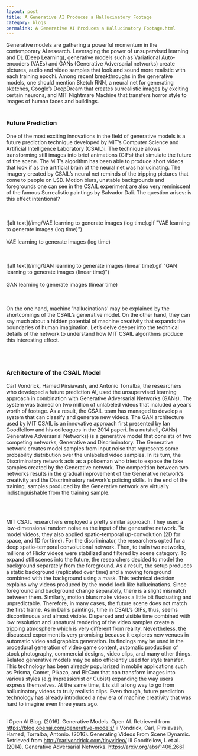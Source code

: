 ```yaml
---
layout: post
title: A Generative AI Produces a Hallucinatory Footage
category: blogs
permalink: A Generative AI Produces a Hallucinatory Footage.html
---
```



Generative models are gathering a powerful momentum in the contemporary AI research. Leveraging the power of unsupervised learning and DL (Deep Learning), generative models such as Variational Auto-encoders (VAEs) and GANs (Generative Adversarial networks) create pictures, audio and video samples that look and sound more realistic with each training epochi. Among recent breakthroughs in the generative models, one should mention Sketch RNN, a neural net for generating sketches, Google’s DeepDream that creates surrealistic images by exciting certain neurons, and MIT Nightmare Machine that transfers horror style to images of human faces and buildings.
<br><br>

### Future Prediction
One of the most exciting innovations in the field of generative models is a future prediction technique developed by MIT’s Computer Science and Artificial Intelligence Laboratory (CSAIL)i. The technique allows transforming still images into brief animations (GIFs) that simulate the future of the scene. The MIT’s algorithm has been able to produce short videos that look if as the artificial brain of the neural net was hallucinating. The imagery created by CSAIL’s neural net reminds of the tripping pictures that come to people on LSD. Motion blurs, unstable backgrounds and foregrounds one can see in the CSAIL experiment are also very reminiscent of the famous Surrealistic paintings by Salvador Dali. The question arises: is this effect intentional?


<br><br>
![alt text](/img/VAE learning to generate images (log time).gif "VAE learning to generate images (log time)")
<br><br>
VAE learning to generate images (log time)

<br><br>
![alt text](/img/GAN learning to generate images (linear time).gif "GAN learning to generate images (linear time)")
<br><br>
GAN learning to generate images (linear time)

<br><br>
On the one hand, machine 'hallucinations' may be explained by the shortcomings of the CSAIL’s generative model. On the other hand, they can say much about a hidden potential of machine creativity that expands the boundaries of human imagination. Let’s delve deeper into the technical details of the network to understand how MIT CSAIL algorithms produce this interesting effect.

<br><br>
### Architecture of the CSAIL Model
Carl Vondrick, Hamed Pirsiavash, and Antonio Torralba, the researchers who developed a future prediction AI, used the unsupervised learning approach in combination with Generative Adversarial Networks (GANs). The system was trained on two million of unlabeled videos that included a year’s worth of footage. As a result, the CSAIL team has managed to develop a system that can classify and generate new videos. The GAN architecture used by MIT CSAIL is an innovative approach first presented by Ian Goodfellow and his colleagues in the 2014 paperi. In a nutshell, GANs( Generative Adversarial Networks) is a generative model that consists of two competing networks, Generative and Discriminatory. The Generative network creates model samples from input noise that represents some probability distribution over the unlabeled video samples. In its turn, the Discriminatory network acts as a policeman who tries to expose the fake samples created by the Generative network. The competition between two networks results in the gradual improvement of the Generative network’s creativity and the Discriminatory network’s policing skills. In the end of the training, samples produced by the Generative network are virtually indistinguishable from the training sample. 

<br><br>

MIT CSAIL researchers employed a pretty similar approach. They used a low-dimensional random noise as the input of the generative network. To model videos, they also applied spatio-temporal up-convolution (2D for space, and 1D for time). For the discriminator, the researchers opted for a deep spatio-temporal convolutional network. Then, to train two networks, millions of Flickr videos were stabilized and filtered by scene category. To expand still scenes into the future, the researchers decided to model the background separately from the foreground. As a result, the setup produces a static background (replicated over time) and a moving foreground combined with the background using a mask. This technical decision explains why videos produced by the model look like hallucinations. Since foreground and background change separately, there is a slight mismatch between them.  Similarly, motion blurs make videos a little bit fluctuating and unpredictable. Therefore, in many cases, the future scene does not match the first frame. As in Dali’s paintings,  time in CSAIL’s GIFs, thus, seems discontinuous and almost visible.  Dispersed and visible time combined with  low resolution and unnatural rendering of the video samples create a tripping atmosphere which is very different from reality. 
Nevertheless, the discussed experiment is very promising because it explores new venues in automatic video and graphics generation. Its findings may be used in the procedural generation of video game content, automatic production of stock photography, commercial designs, video clips, and many other things. Related generative models may be also efficiently used for style transfer. This technology has been already popularized in mobile applications such as Prisma, Comet, Pikazo, and BitCam that can transform images into various styles (e.g Impressionist or Cubist) expanding the way users express themselves. At the same time, it is still a long way to go from hallucinatory videos to truly realistic clips. Even though, future prediction technology has already introduced a new era of machine creativity that was hard to imagine even three years ago. <br><br>


i Open AI Blog. (2016). Generative Models. Open AI. Retrieved from https://blog.openai.com/generative-models/
ii Vondrick, Carl, Pirsiavash, Hamed, Torralba, Antonio. (2016). Generating Videos From Scene Dynamic. Retrieved from http://carlvondrick.com/tinyvideo/
iii Goodfellow, I. et al. (2014). Generative Adversarial Networks. https://arxiv.org/abs/1406.2661